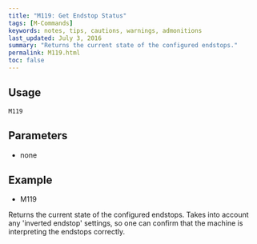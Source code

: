 ```yaml
---
title: "M119: Get Endstop Status" 
tags: [M-Commands]
keywords: notes, tips, cautions, warnings, admonitions
last_updated: July 3, 2016
summary: "Returns the current state of the configured endstops."
permalink: M119.html
toc: false
---
```



## Usage ##
```
M119
```

## Parameters ##
+ none


## Example ##

+ M119

Returns the current state of the configured endstops. Takes into account any 'inverted endstop' settings, so one can confirm that the machine is interpreting the endstops correctly.


